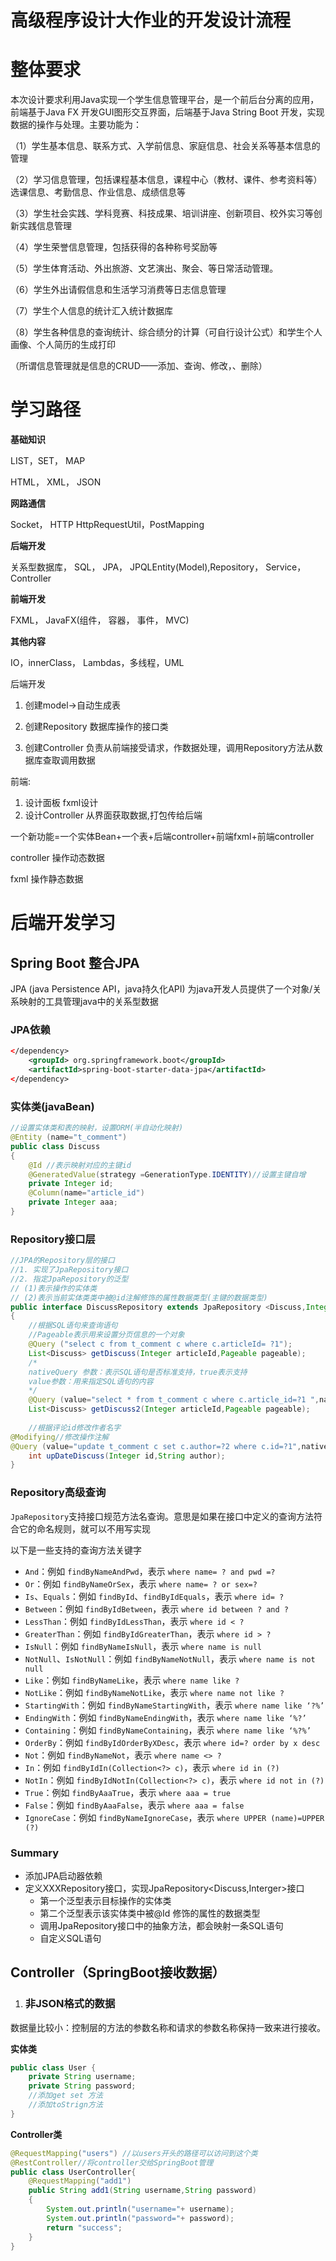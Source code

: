 # 高级程序设计大作业的开发设计流程

# 整体要求

本次设计要求利用Java实现一个学生信息管理平台，是一个前后台分离的应用，前端基于Java FX 开发GUI图形交互界面，后端基于Java String Boot 开发，实现数据的操作与处理。主要功能为：

（1）学生基本信息、联系方式、入学前信息、家庭信息、社会关系等基本信息的管理

（2）学习信息管理，包括课程基本信息，课程中心（教材、课件、参考资料等）选课信息、考勤信息、作业信息、成绩信息等

（3）学生社会实践、学科竞赛、科技成果、培训讲座、创新项目、校外实习等创新实践信息管理

（4）学生荣誉信息管理，包括获得的各种称号奖励等

（5）学生体育活动、外出旅游、文艺演出、聚会、等日常活动管理。

（6）学生外出请假信息和生活学习消费等日志信息管理

（7）学生个人信息的统计汇入统计数据库

（8）学生各种信息的查询统计、综合绩分的计算（可自行设计公式）和学生个人画像、个人简历的生成打印

（所谓信息管理就是信息的CRUD——添加、查询、修改，、删除）

# 学习路径

**基础知识**

LIST，SET， MAP

HTML， XML， JSON

**网路通信**

Socket， HTTP HttpRequestUtil，PostMapping

**后端开发**

关系型数据库， SQL， JPA， JPQLEntity(Model),Repository， Service， Controller

**前端开发**

FXML， JavaFX(组件， 容器， 事件， MVC)

**其他内容**

IO，innerClass， Lambdas，多线程，UML

 

后端开发

1. 创建model->自动生成表
2. 创建Repository 数据库操作的接口类

3. 创建Controller 负责从前端接受请求，作数据处理，调用Repository方法从数据库查取调用数据

前端:

1. 设计面板 fxml设计
2. 设计Controller 从界面获取数据,打包传给后端



一个新功能=一个实体Bean+一个表+后端controller+前端fxml+前端controller

controller 操作动态数据 

fxml 操作静态数据



# 后端开发学习

## Spring Boot 整合JPA

JPA (java Persistence API，java持久化API)  为java开发人员提供了一个对象/关系映射的工具管理java中的关系型数据

### **JPA依赖**

```xml
</dependency>
	<groupId> org.springframework.boot</groupId>
	<artifactId>spring-boot-starter-data-jpa</artifactId>
</dependency>
```

### **实体类(javaBean)**

```java
//设置实体类和表的映射，设置ORM(半自动化映射)
@Entity (name="t_comment")
public class Discuss
{
    @Id //表示映射对应的主键id
    @GeneratedValue(strategy =GenerationType.IDENTITY)//设置主键自增
    private Integer id;
    @Column(name="article_id")
    private Integer aaa;
}
```

### **Repository接口层**

```java
//JPA的Repository层的接口
//1. 实现了JpaRepository接口
//2. 指定JpaRepository的泛型
// (1)表示操作的实体类
// (2)表示当前实体类类中被@id注解修饰的属性数据类型(主键的数据类型)
public interface DiscussRepository extends JpaRepository <Discuss,Integer>
{
    //根据SQL语句来查询语句
    //Pageable表示用来设置分页信息的一个对象
    @Query ("select c from t_comment c where c.articleId= ?1");
    List<Discuss> getDiscuss(Integer articleId,Pageable pageable);
    /*
    nativeQuery 参数：表示SQL语句是否标准支持，true表示支持
    value参数：用来指定SQL语句的内容
    */
    @Query (value="select * from t_comment c where c.article_id=?1 ",nativeQuery = true);
    List<Discuss> getDiscuss2(Integer articleId,Pageable pageable);
    
    //根据评论id修改作者名字
@Modifying//修改操作注解
@Query (value="update t_comment c set c.author=?2 where c.id=?1",nativeQuery=true)
    int upDateDiscuss(Integer id,String author);
}
```

### **Repository高级查询**

`JpaRepository`支持接口规范方法名查询。意思是如果在接口中定义的查询方法符合它的命名规则，就可以不用写实现

以下是一些支持的查询方法关键字

- `And`：例如 `findByNameAndPwd`，表示 `where name= ? and pwd =?`
- `Or`：例如 `findByNameOrSex`，表示 `where name= ? or sex=?`
- `Is`、`Equals`：例如 `findById`、`findByIdEquals`，表示 `where id= ?`
- `Between`：例如 `findByIdBetween`，表示 `where id between ? and ?`
- `LessThan`：例如 `findByIdLessThan`，表示 `where id < ?`
- `GreaterThan`：例如 `findByIdGreaterThan`，表示 `where id > ?`
- `IsNull`：例如 `findByNameIsNull`，表示 `where name is null`
- `NotNull`、`IsNotNull`：例如 `findByNameNotNull`，表示 `where name is not null`
- `Like`：例如 `findByNameLike`，表示 `where name like ?`
- `NotLike`：例如 `findByNameNotLike`，表示 `where name not like ?`
- `StartingWith`：例如 `findByNameStartingWith`，表示 `where name like ‘?%’`
- `EndingWith`：例如 `findByNameEndingWith`，表示 `where name like ‘%?’`
- `Containing`：例如 `findByNameContaining`，表示 `where name like ‘%?%’`
- `OrderBy`：例如 `findByIdOrderByXDesc`，表示 `where id=? order by x desc`
- `Not`：例如 `findByNameNot`，表示 `where name <> ?`
- `In`：例如 `findByIdIn(Collection<?> c)`，表示 `where id in (?)`
- `NotIn`：例如 `findByIdNotIn(Collection<?> c)`，表示 `where id not in (?)`
- `True`：例如 `findByAaaTrue`，表示 `where aaa = true`
- `False`：例如 `findByAaaFalse`，表示 `where aaa = false`
- `IgnoreCase`：例如 `findByNameIgnoreCase`，表示 `where UPPER (name)=UPPER (?)`

### Summary

- 添加JPA启动器依赖
- 定义XXXRepository接口，实现JpaRepository<Discuss,Interger>接口
  - 第一个泛型表示目标操作的实体类
  - 第二个泛型表示该实体类中被@Id 修饰的属性的数据类型
  - 调用JpaRepository接口中的抽象方法，都会映射一条SQL语句
  - 自定义SQL语句

## Controller（SpringBoot接收数据）

1. ### 非JSON格式的数据

数据量比较小：控制层的方法的参数名称和请求的参数名称保持一致来进行接收。

**实体类**

```java
public class User {
    private String username;
    private String password;
    //添加get set 方法
    //添加toStrign方法
}
```

**Controller类**

```java
@RequestMapping("users") //以users开头的路径可以访问到这个类
@RestController//将controller交给SpringBoot管理
public class UserController{
    @RequestMapping("add1")
    public String add1(String username,String password)
    {
     	System.out.println("username="+ username);
        System.out.println("password="+ password);
        return "success";
    }
}
```

